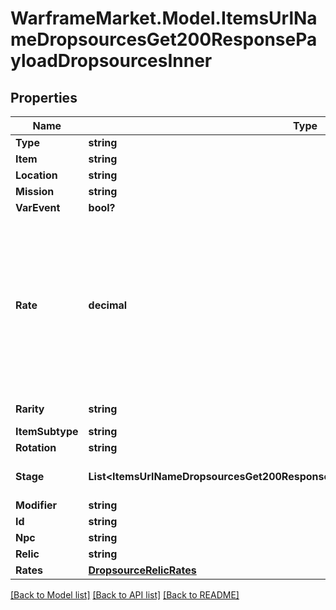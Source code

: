 # WarframeMarket.Model.ItemsUrlNameDropsourcesGet200ResponsePayloadDropsourcesInner

## Properties

Name | Type | Description | Notes
------------ | ------------- | ------------- | -------------
**Type** | **string** |  | [optional] 
**Item** | **string** |  | [optional] 
**Location** | **string** |  | [optional] 
**Mission** | **string** |  | [optional] 
**VarEvent** | **bool?** |  | [optional] 
**Rate** | **decimal** | the droprate of the item being dropped from the enemy&#39;s drop list, the final droprate should be multipled with chance | [optional] 
**Rarity** | **string** | How rare item is | [optional] 
**ItemSubtype** | **string** |  | [optional] 
**Rotation** | **string** |  | [optional] 
**Stage** | **List&lt;ItemsUrlNameDropsourcesGet200ResponsePayloadDropsourcesInner.StageEnum&gt;** | openworld missions only | [optional] 
**Modifier** | **string** |  | [optional] 
**Id** | **string** |  | [optional] 
**Npc** | **string** | id of an npc | [optional] 
**Relic** | **string** |  | [optional] 
**Rates** | [**DropsourceRelicRates**](DropsourceRelicRates.md) |  | [optional] 

[[Back to Model list]](../README.md#documentation-for-models) [[Back to API list]](../README.md#documentation-for-api-endpoints) [[Back to README]](../README.md)

